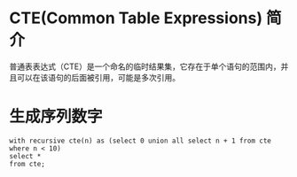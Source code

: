 # CTE(Common Table Expressions) 简介

普通表表达式（CTE）是一个命名的临时结果集，它存在于单个语句的范围内，并且可以在该语句的后面被引用，可能是多次引用。

# 生成序列数字

```mysql
with recursive cte(n) as (select 0 union all select n + 1 from cte where n < 10)
select *
from cte;
```
